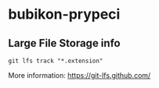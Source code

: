 # bubikon-prypeci

## Large File Storage info
```
git lfs track "*.extension"
```
More information: https://git-lfs.github.com/

